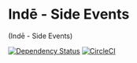 # Indē​ - Side Events
(Indē​ - Side Events)

[![Dependency Status](https://david-dm.org/scbd/inde.cbd.int.svg)](https://david-dm.org/scbd/inde.cbd.int)
[![CircleCI](https://circleci.com/gh/scbd/inde.cbd.int.svg?style=svg)](https://circleci.com/gh/scbd/inde.cbd.int)
